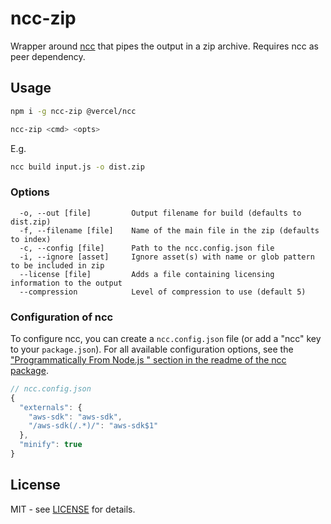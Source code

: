 # ncc-zip

Wrapper around [ncc](https://github.com/vercel/ncc) that pipes the output in a zip archive.
Requires ncc as peer dependency.

## Usage

```sh
npm i -g ncc-zip @vercel/ncc

ncc-zip <cmd> <opts>
```

E.g.

```sh
ncc build input.js -o dist.zip
```

### Options

```plain
  -o, --out [file]         Output filename for build (defaults to dist.zip)
  -f, --filename [file]    Name of the main file in the zip (defaults to index)
  -c, --config [file]      Path to the ncc.config.json file
  -i, --ignore [asset]     Ignore asset(s) with name or glob pattern to be included in zip
  --license [file]         Adds a file containing licensing information to the output
  --compression            Level of compression to use (default 5)
```

### Configuration of ncc

To configure ncc, you can create a `ncc.config.json` file (or add a "ncc" key to your `package.json`).
For all available configuration options, see the ["Programmatically From Node.js
" section in the readme of the ncc package](https://www.npmjs.com/package/@vercel/ncc).

```javascript
// ncc.config.json
{
  "externals": {
    "aws-sdk": "aws-sdk",
    "/aws-sdk(/.*)/": "aws-sdk$1"
  },
  "minify": true
}
```

## License

MIT - see [LICENSE](./LICENSE) for details.

